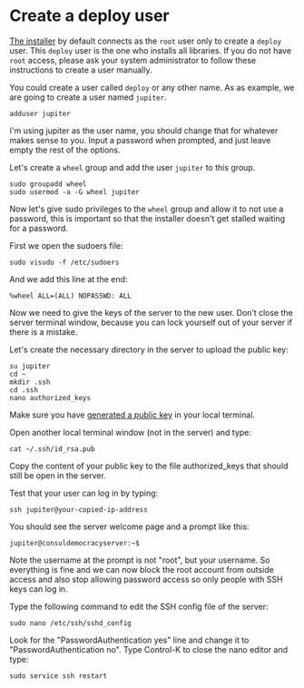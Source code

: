 # Create a deploy user

[The installer](https://github.com/consuldemocracy/installer) by default connects as the `root` user only to create a `deploy` user. This `deploy` user is the one who installs all libraries. If you do not have `root` access, please ask your system administrator to follow these instructions to create a user manually.

You could create a user called `deploy` or any other name. As as example, we are going to create a user named `jupiter`.

  ```
  adduser jupiter
  ```

I'm using jupiter as the user name, you should change that for whatever makes sense to you. Input a password when prompted, and just leave empty the rest of the options.

Let's create a `wheel` group and add the user `jupiter` to this group.

  ```
  sudo groupadd wheel
  sudo usermod -a -G wheel jupiter
  ```

Now let's give sudo privileges to the `wheel` group and allow it to not use a password, this is important so that the installer doesn't get stalled waiting for a password.

First we open the sudoers file:

```
sudo visudo -f /etc/sudoers
```

And we add this line at the end:

```
%wheel ALL=(ALL) NOPASSWD: ALL
```

Now we need to give the keys of the server to the new user. Don’t close the server terminal window, because you can lock yourself out of your server if there is a mistake.

Let's create the necessary directory in the server to upload the public key:

```
su jupiter
cd ~
mkdir .ssh
cd .ssh
nano authorized_keys
```

Make sure you have [generated a public key](generating_ssh_key.md) in your local terminal.

Open another local terminal window (not in the server) and type:

```
cat ~/.ssh/id_rsa.pub
```

Copy the content of your public key to the file authorized_keys that should still be open in the server.

Test that your user can log in by typing:

  ```
  ssh jupiter@your-copied-ip-address
  ```

You should see the server welcome page and a prompt like this:

  ```
  jupiter@consuldemocracyserver:~$
  ```

Note the username at the prompt is not "root", but your username. So everything is fine and we can now block the root account from outside access and also stop allowing password access so only people with SSH keys can log in.

Type the following command to edit the SSH config file of the server:

  ```
  sudo nano /etc/ssh/sshd_config
  ```

Look for the "PasswordAuthentication yes" line and change it to "PasswordAuthentication no". Type Control-K to close the nano editor and type:

  ```
  sudo service ssh restart
  ```
